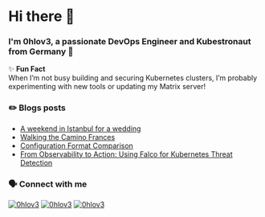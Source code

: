<h1 align="left">Hi there 👋</h1>
<h3 align="left">I'm 0hlov3, a passionate DevOps Engineer and Kubestronaut from Germany 🚀</h3>

✨ **Fun Fact**  
When I’m not busy building and securing Kubernetes clusters, I’m probably experimenting with new tools or updating my Matrix server!  

### ✏️ Blogs posts
<!-- BLOG-POST-LIST:START -->
- [A weekend in Istanbul for a wedding](https://schoenwald.aero/posts/2025-09-12_a-weekend-in-istanbul-for-a-wedding/)
- [Walking the Camino Frances](https://schoenwald.aero/posts/2025-06-15_walking-the-camino-frances/)
- [Configuration Format Comparison](https://schoenwald.aero/posts/2025-05-03_configuration-format-comparison/)
- [From Observability to Action: Using Falco for Kubernetes Threat Detection](https://schoenwald.aero/posts/2025-03-29_falco-for-kubernetes-threat-detection/)
<!-- BLOG-POST-LIST:END -->

### 🗣️ Connect with me
<p align="left">
<a href="https://matrix.to/#/@0hlov3:privatetrace.io" target="blank"><img src="https://img.shields.io/badge/Chat-Matrix-informational?style=flat&logo=matrix&logoColor=white&color=2bbc8a" alt="0hlov3" /></a>
<a href="https://gts.privatetrace.io/@0hlov3" target="blank"><img src="https://img.shields.io/badge/Microblogging-Mastodon-informational?style=flat&logo=linux&logoColor=white&color=2bbc8a" alt="0hlov3" /></a> 
<a href="https://www.linkedin.com/in/olafschoenwald/" target="blank"><img src="https://img.shields.io/badge/Microblogging-LinkedIn-informational?style=flat&logo=linkedin&logoColor=white&color=2bbc8a" alt="0hlov3" /></a>
</p>

